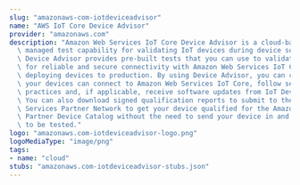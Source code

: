 ```yaml
---
slug: "amazonaws-com-iotdeviceadvisor"
name: "AWS IoT Core Device Advisor"
provider: "amazonaws.com"
description: "Amazon Web Services IoT Core Device Advisor is a cloud-based, fully\
  \ managed test capability for validating IoT devices during device software development.\
  \ Device Advisor provides pre-built tests that you can use to validate IoT devices\
  \ for reliable and secure connectivity with Amazon Web Services IoT Core before\
  \ deploying devices to production. By using Device Advisor, you can confirm that\
  \ your devices can connect to Amazon Web Services IoT Core, follow security best\
  \ practices and, if applicable, receive software updates from IoT Device Management.\
  \ You can also download signed qualification reports to submit to the Amazon Web\
  \ Services Partner Network to get your device qualified for the Amazon Web Services\
  \ Partner Device Catalog without the need to send your device in and wait for it\
  \ to be tested."
logo: "amazonaws.com-iotdeviceadvisor-logo.png"
logoMediaType: "image/png"
tags:
- name: "cloud"
stubs: "amazonaws.com-iotdeviceadvisor-stubs.json"
---
```

